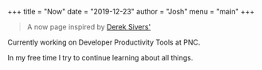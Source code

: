 +++
title = "Now"
date = "2019-12-23"
author = "Josh"
menu = "main"
+++

> A now page inspired by [Derek Sivers'](https://sivers.org/nowff)

Currently working on Developer Productivity Tools at PNC.

In my free time I try to continue learning about all things.